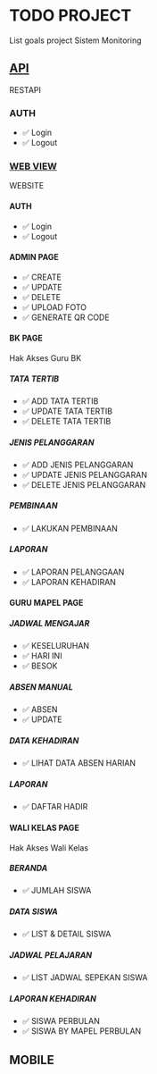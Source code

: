 # TODO PROJECT
List goals project Sistem Monitoring

## <u>API</u>
RESTAPI
### AUTH 
<!-- * ✅ Register  -->
* ✅ Login
* ✅ Logout

### <u>WEB VIEW</u>
WEBSITE 
#### AUTH 
<!-- * ✅ Register  -->
* ✅ Login
* ✅ Logout

#### ADMIN PAGE
* ✅ CREATE
* ✅ UPDATE
* ✅ DELETE
* ✅ UPLOAD FOTO
* ✅ GENERATE QR CODE

#### BK PAGE
Hak Akses Guru BK
<H5>TATA TERTIB</H5>

* ✅ ADD TATA TERTIB
* ✅ UPDATE TATA TERTIB
* ✅ DELETE TATA TERTIB

##### JENIS PELANGGARAN
* ✅ ADD JENIS PELANGGARAN
* ✅ UPDATE JENIS PELANGGARAN
* ✅ DELETE JENIS PELANGGARAN

##### PEMBINAAN
* ✅ LAKUKAN PEMBINAAN


##### LAPORAN
* ✅ LAPORAN PELANGGAAN
* ✅ LAPORAN KEHADIRAN


#### GURU MAPEL PAGE
##### JADWAL MENGAJAR
* ✅ KESELURUHAN
* ✅ HARI INI
* ✅ BESOK
##### ABSEN MANUAL
* ✅ ABSEN
* ✅ UPDATE

##### DATA KEHADIRAN
* ✅ LIHAT DATA ABSEN HARIAN

##### LAPORAN
* ✅ DAFTAR HADIR


#### WALI KELAS PAGE
Hak Akses Wali Kelas
##### BERANDA
* ✅ JUMLAH SISWA
##### DATA SISWA
* ✅ LIST & DETAIL SISWA
##### JADWAL PELAJARAN
* ✅ LIST JADWAL SEPEKAN SISWA

##### LAPORAN KEHADIRAN
* ✅ SISWA PERBULAN
* ✅ SISWA BY MAPEL PERBULAN




## MOBILE

